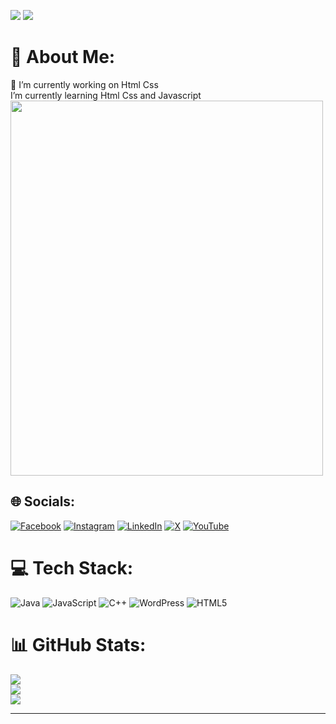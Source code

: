 
![](https://raw.githubusercontent.com/gist/Prince-Shivaram/106aa0f37f016eda7ec65de5acb90471/raw/760aff1fe331f8a445d4573aa88fd2ec16e72b83/My-work.gif)
<a href="https://visitcount.itsvg.in">
  <img src="https://visitcount.itsvg.in/api?id=avais0&label=Profile%20Views&color=0&icon=5&pretty=true" />
</a>

# 💫 About Me:
🔭 I’m currently working on Html Css<br> I’m currently learning  Html Css and Javascript <img src="https://camo.githubusercontent.com/87af9a9fec730c94fc8b08eb21fa5ef6ab7831a67ba17bf8cc76696f6e4be1ef/68747470733a2f2f63646e2e6472696262626c652e636f6d2f75736572732f313138373833362f73637265656e73686f74732f363533393432392f70726f6772616d65722e676966" alt="" width="500" height="600">

## 🌐 Socials:
[![Facebook](https://img.shields.io/badge/Facebook-%231877F2.svg?logo=Facebook&logoColor=white)](https://facebook.com/https://www.facebook.com/share/15gWZvz5AY/?mibextid=wwXIfr) [![Instagram](https://img.shields.io/badge/Instagram-%23E4405F.svg?logo=Instagram&logoColor=white)](https://instagram.com/https://instagram.com/https://www.instagram.com/skillup_coding1?igsh=mwdvmgixm21uytcydq%3d%3d&utm_source=qr) [![LinkedIn](https://img.shields.io/badge/LinkedIn-%230077B5.svg?logo=linkedin&logoColor=white)](https://linkedin.com/in/https://pk.linkedin.com/in/avais-ahmed-bbb99133b) [![X](https://img.shields.io/badge/X-black.svg?logo=X&logoColor=white)](https://x.com/avais0) [![YouTube](https://img.shields.io/badge/YouTube-%23FF0000.svg?logo=YouTube&logoColor=white)](https://youtube.com/@UCrZAogtIXDkeuQomwtL126Q) 

# 💻 Tech Stack:
![Java](https://img.shields.io/badge/java-%23ED8B00.svg?style=flat&logo=openjdk&logoColor=white) ![JavaScript](https://img.shields.io/badge/javascript-%23323330.svg?style=flat&logo=javascript&logoColor=%23F7DF1E) ![C++](https://img.shields.io/badge/c++-%2300599C.svg?style=flat&logo=c%2B%2B&logoColor=white) ![WordPress](https://img.shields.io/badge/WordPress-%23117AC9.svg?style=flat&logo=WordPress&logoColor=white) ![HTML5](https://img.shields.io/badge/html5-%23E34F26.svg?style=flat&logo=html5&logoColor=white)
# 📊 GitHub Stats:
![](https://github-readme-stats.vercel.app/api?username=avais0&theme=dark&hide_border=false&include_all_commits=true&count_private=true)<br/>
![](https://github-readme-streak-stats.herokuapp.com/?user=avais0&theme=dark&hide_border=false)<br/>
![](https://github-readme-stats.vercel.app/api/top-langs/?username=avais0&theme=dark&hide_border=false&include_all_commits=true&count_private=true&layout=compact)

---

<!-- Proudly created with GPRM ( https://gprm.itsvg.in ) -->
